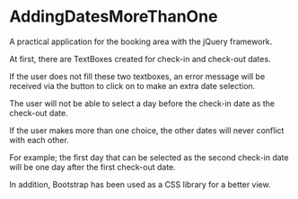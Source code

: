 # AddingDatesMoreThanOne

A practical application for the booking area with the jQuery framework.

At first, there are TextBoxes created for check-in and check-out dates.

If the user does not fill these two textboxes, an error message will be received via the button to click on to make an extra date selection.

The user will not be able to select a day before the check-in date as the check-out date.

If the user makes more than one choice, the other dates will never conflict with each other.

For example; the first day that can be selected as the second check-in date will be one day after the first check-out date.

In addition, Bootstrap has been used as a CSS library for a better view.
